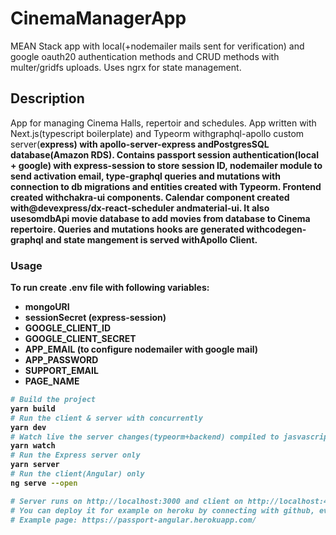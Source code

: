 # CinemaManagerApp

MEAN Stack app with local(+nodemailer mails sent for verification) and google oauth20 authentication methods and CRUD methods with multer/gridfs uploads. Uses ngrx for state management.
## Description
App for managing Cinema Halls, repertoir and schedules.
  App written with Next.js(typescript boilerplate) and Typeorm withgraphql-apollo custom server(<b>express) with apollo-server-express andPostgresSQL database(Amazon RDS). Contains passport session authentication(local + google) with express-session to store session ID, nodemailer module to send activation email, type-graphql queries and mutations with connection to db migrations and entities created with Typeorm. Frontend created withchakra-ui components. Calendar component created with@devexpress/dx-react-scheduler andmaterial-ui. It also usesomdbApi movie database to add movies from database to Cinema repertoire. Queries and mutations hooks are generated withcodegen-graphql and state mangement is served withApollo Client.
### Usage
To run create .env file with following variables:
- mongoURI
- sessionSecret (express-session)
- GOOGLE_CLIENT_ID
- GOOGLE_CLIENT_SECRET
- APP_EMAIL (to configure nodemailer with google mail)
- APP_PASSWORD
- SUPPORT_EMAIL
- PAGE_NAME
```bash
# Build the project
yarn build
# Run the client & server with concurrently
yarn dev
# Watch live the server changes(typeorm+backend) compiled to jasvascript
yarn watch
# Run the Express server only
yarn server
# Run the client(Angular) only
ng serve --open

# Server runs on http://localhost:3000 and client on http://localhost:4200. Remember about adding .env files with needed keys and values in root folder. State management in angular is provided with .
# You can deploy it for example on heroku by connecting with github, eventually you can create build folder(dist) from root folder with: yarn build
# Example page: https://passport-angular.herokuapp.com/
```

